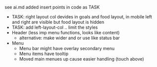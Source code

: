 
see ai.md
added insert points in code as TASK

- TASK: right layout col devides in goals and food layout, in mobile left and right are visible but food layout is hidden
- TASK: add left-layout-col .. limit the styles
- Header (less imp menu functions, looks like content)
  - alternative: make wider and or use like status bar
- Menu
  - Menu bar might have overlay secondary menu
  - Menu items have tooltip
  - Moved main menues up cause easier handling (touch above)
